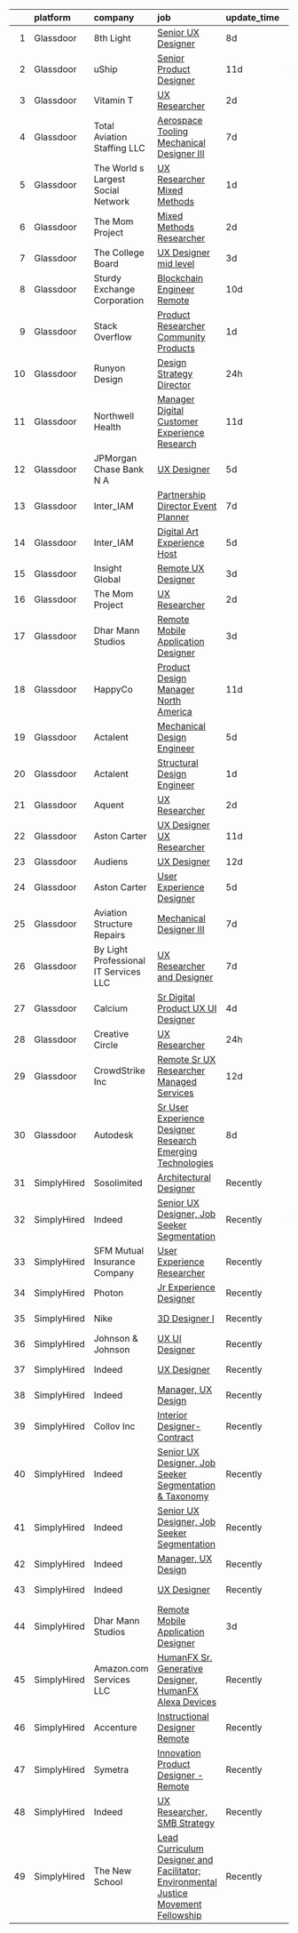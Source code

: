 

|    | platform    | company                               | job                                                                                                                                                                                                                                                                                                                                                                                                                                                                                                                                                                                                                                                                                                                                                                                                                                                                                                                                                                                                                                                                                                                                                                                                                                                                                                                                                                                                                                                                                                                                                             | update_time   | location                 |
|---:|:------------|:--------------------------------------|:----------------------------------------------------------------------------------------------------------------------------------------------------------------------------------------------------------------------------------------------------------------------------------------------------------------------------------------------------------------------------------------------------------------------------------------------------------------------------------------------------------------------------------------------------------------------------------------------------------------------------------------------------------------------------------------------------------------------------------------------------------------------------------------------------------------------------------------------------------------------------------------------------------------------------------------------------------------------------------------------------------------------------------------------------------------------------------------------------------------------------------------------------------------------------------------------------------------------------------------------------------------------------------------------------------------------------------------------------------------------------------------------------------------------------------------------------------------------------------------------------------------------------------------------------------------|:--------------|:-------------------------|
|  1 | Glassdoor   | 8th Light                             | [Senior UX Designer](https://www.glassdoor.com/partner/jobListing.htm?pos=128&ao=1136043&s=58&guid=00000182e33539769cf77a23e1326103&src=GD_JOB_AD&t=SR&vt=w&cs=1_d06c6656&cb=1661669292677&jobListingId=1008081947862&jrtk=3-0-1gbhjaed8jm5o801-1gbhjaedlghrk800-e067101587684881-)                                                                                                                                                                                                                                                                                                                                                                                                                                                                                                                                                                                                                                                                                                                                                                                                                                                                                                                                                                                                                                                                                                                                                                                                                                                                             | 8d            | England, AR              |
|  2 | Glassdoor   | uShip                                 | [Senior Product Designer](https://www.glassdoor.com/partner/jobListing.htm?pos=125&ao=1136043&s=58&guid=00000182e33539769cf77a23e1326103&src=GD_JOB_AD&t=SR&vt=w&ea=1&cs=1_3d989818&cb=1661669292677&jobListingId=1008074882259&jrtk=3-0-1gbhjaed8jm5o801-1gbhjaedlghrk800-eba580c6d6fb590d-)                                                                                                                                                                                                                                                                                                                                                                                                                                                                                                                                                                                                                                                                                                                                                                                                                                                                                                                                                                                                                                                                                                                                                                                                                                                                   | 11d           | Austin, TX               |
|  3 | Glassdoor   | Vitamin T                             | [UX Researcher](https://www.glassdoor.com/partner/jobListing.htm?pos=111&ao=1110586&s=58&guid=00000182e33539769cf77a23e1326103&src=GD_JOB_AD&t=SR&vt=w&cs=1_79b55d94&cb=1661669292676&jobListingId=1008094005143&cpc=F41FEAB56D215062&jrtk=3-0-1gbhjaed8jm5o801-1gbhjaedlghrk800-41d9ad3e9516528b--6NYlbfkN0DMrcEu7yrtATojKJA7cEzGQ3FdRGWLh0CZQInL4ECGI6k5tN82kdM0cJmh4vC7Ggg9temFQ244R4RgH7u1LqTSnnvL4tBuggWavBKDFW0qDSxgSPnJVpen7gyVtVtQMGiUlwH-o-mtxCc3paCn73kNC0DjDkzNbQf8fAXdUUdtToHHi8-RB8TiCmEEBYdL8LZTtaqRj5xALIH9GIpO04ThOkxhsU1pQ1It-5wbmOWTgq1pUwY0ddk9-zA-N4h3F9l6zAfUZqPFeGYkxvl_Ccoth-5EGYruiiHIbZEbZFouK2ToCVlcAA0ccfBDZ86rB13vudtpFXZkffqL2ltB-c8GMOzp0R82ISvYDIU0wZXrKO5s0uGrbElE90bHjUnWXbuu8P0gy-4Ln77F5vVnzEiBgc4PP6QtcuOW15m5C9XE23fEWxfNUFabKUp6iJs6JlvDF0KjZnkCFoO2PId9BqtBjHEqHv8O2EI%3D)                                                                                                                                                                                                                                                                                                                                                                                                                                                                                                                                                                                                                                                                                                                                               | 2d            | Menlo Park, CA           |
|  4 | Glassdoor   | Total Aviation Staffing  LLC          | [Aerospace Tooling Mechanical Designer III](https://www.glassdoor.com/partner/jobListing.htm?pos=118&ao=1136043&s=58&guid=00000182e33539769cf77a23e1326103&src=GD_JOB_AD&t=SR&vt=w&ea=1&cs=1_c896523a&cb=1661669292676&jobListingId=1008082763007&jrtk=3-0-1gbhjaed8jm5o801-1gbhjaedlghrk800-78dc42062a7c1012-)                                                                                                                                                                                                                                                                                                                                                                                                                                                                                                                                                                                                                                                                                                                                                                                                                                                                                                                                                                                                                                                                                                                                                                                                                                                 | 7d            | Detroit, MI              |
|  5 | Glassdoor   | The World s Largest Social Network    | [UX Researcher  Mixed Methods ](https://www.glassdoor.com/partner/jobListing.htm?pos=105&ao=1110586&s=58&guid=00000182e33539769cf77a23e1326103&src=GD_JOB_AD&t=SR&vt=w&ea=1&cs=1_fb4b19e2&cb=1661669292675&jobListingId=1008096980689&cpc=0FE1F5EA2BC84A01&jrtk=3-0-1gbhjaed8jm5o801-1gbhjaedlghrk800-35799963d9046fc4--6NYlbfkN0DSgjPPcnEdvoK3uuxfISLALE6pB1FR7YSHOr_tSg5_QGIhoz_2VqUepdcKLBLI_zRE0eu3KcAFBf_h5YlCXzqzrShHOJh1EHt5hZ4pWymPE0gfdWnb7UTUhs5rjYR-PcswrTeMzyLW3VNbxA-Gnykct-6BoQRQTmsz9dAWAXg7fFa9ceYhn7MkW2xytE-CSd28OG0UGOSLjfmDh0NkHOKLZ6AOLUIYZujmwMlEg9uH-5DUNT2hdRUYwuX0qB-H5PPB_kYJswZElBX9k1-7spPKmTK4fnU_WunPX8tOWp0wQSkDABXOnu2onvBjeO-MfNSOIqqMBwYOhKuZcbOaNi8YROX5v6LjF8jAsfYu2Cz6OBCJDjaq8R-SHFjUV_n9-3glRQlGcC9l80a1PP7tCJH5z0Dn4m2lfRFM2aIAp_RSkZhxo6VjekGjQkIn94DruA3k5Li6AlSjEb-8WVf2GF4AVAOAVIGRDv_0jyrcbEK6F7ce9IglSTYZRAiBTZVRAfngc2C0pMyGx1MjpP1dN1fd9iEX5_MqwIF17INeoO_crRbGLBtM3Rq2arbpa1l6eu314f2EB26PoYdvPpsnFgLDHGMQXIlcDgg%3D)                                                                                                                                                                                                                                                                                                                                                                                                                                                                                                                                                                                          | 1d            | Menlo Park, CA           |
|  6 | Glassdoor   | The Mom Project                       | [Mixed Methods Researcher](https://www.glassdoor.com/partner/jobListing.htm?pos=103&ao=1110586&s=58&guid=00000182e33539769cf77a23e1326103&src=GD_JOB_AD&t=SR&vt=w&cs=1_c56083f9&cb=1661669292675&jobListingId=1008094382917&cpc=FAE5E775D180B2FB&jrtk=3-0-1gbhjaed8jm5o801-1gbhjaedlghrk800-8c903439d4ff906b--6NYlbfkN0BDp_epf89aHDQhKpPegNJQ_ldQpEFZQsM9OcONMGxWx6pU56EKHF58QjVdAUvn2gXRtfyd_1WHfRqH7uSYUoli7EfV8YcLh__QN_kzLfROH08YDIKIwMuniaRo_ENTOGdY07fs4-FSf0PJeGrLNJ_EMdkIDNONtKuommK3wVKiT6oxe4yuKOfOJnVpD_5vtoiz2zeeTP6NXhHHpNO_eVTGCJffeRagP1tFu-xKX_2pDDfzClxoecFn5K1bjJB0KgAgbGfyVQ3jJRHkjNbif41ulaQvl5QX8sWxnbWBRWCw9CdIkWoFJ6Xx1vrW9C68prrci9KdpaSjLPlfAmxwKmeRDIZjSWzjZ3f9sIbQl9u_RrQgR3_HZMCJlYHKQTrbX8N1NW203xCIiEDPUStz4ibkfhqA3nOGW1hM2ysZpp4LXYWAz-xdB3yaeD3V1Vseu3HTleW5Yms2RxmGeI2EOKwMro4aH6BhV7BCBTpNtOTnG1eCBaA7L9Tv-Zs5wCox2hNX-v7khLxEM_-k-WgU8mwwlkqZ-hhrsJyClwzOwM5mCtLiswQ41hteBCQ5bI94wleibl66mUimUw%3D%3D)                                                                                                                                                                                                                                                                                                                                                                                                                                                                                                                                                                                                                      | 2d            | Menlo Park, CA           |
|  7 | Glassdoor   | The College Board                     | [UX Designer   mid level](https://www.glassdoor.com/partner/jobListing.htm?pos=123&ao=1136043&s=58&guid=00000182e33539769cf77a23e1326103&src=GD_JOB_AD&t=SR&vt=w&cs=1_4ad61593&cb=1661669292677&jobListingId=1008092282363&jrtk=3-0-1gbhjaed8jm5o801-1gbhjaedlghrk800-086a4eae3be896a2-)                                                                                                                                                                                                                                                                                                                                                                                                                                                                                                                                                                                                                                                                                                                                                                                                                                                                                                                                                                                                                                                                                                                                                                                                                                                                        | 3d            | Remote                   |
|  8 | Glassdoor   | Sturdy Exchange Corporation           | [Blockchain Engineer  Remote ](https://www.glassdoor.com/partner/jobListing.htm?pos=122&ao=1136043&s=58&guid=00000182e33539769cf77a23e1326103&src=GD_JOB_AD&t=SR&vt=w&ea=1&cs=1_fa4ba7d9&cb=1661669292677&jobListingId=1008076436726&jrtk=3-0-1gbhjaed8jm5o801-1gbhjaedlghrk800-00eff58dac326956-)                                                                                                                                                                                                                                                                                                                                                                                                                                                                                                                                                                                                                                                                                                                                                                                                                                                                                                                                                                                                                                                                                                                                                                                                                                                              | 10d           | Remote                   |
|  9 | Glassdoor   | Stack Overflow                        | [Product Researcher  Community Products](https://www.glassdoor.com/partner/jobListing.htm?pos=127&ao=1136043&s=58&guid=00000182e33539769cf77a23e1326103&src=GD_JOB_AD&t=SR&vt=w&ea=1&cs=1_572e2016&cb=1661669292677&jobListingId=1008097196038&jrtk=3-0-1gbhjaed8jm5o801-1gbhjaedlghrk800-6a8be1e13104ec87-)                                                                                                                                                                                                                                                                                                                                                                                                                                                                                                                                                                                                                                                                                                                                                                                                                                                                                                                                                                                                                                                                                                                                                                                                                                                    | 1d            | New York, NY             |
| 10 | Glassdoor   | Runyon Design                         | [Design Strategy Director](https://www.glassdoor.com/partner/jobListing.htm?pos=121&ao=1136043&s=58&guid=00000182e33539769cf77a23e1326103&src=GD_JOB_AD&t=SR&vt=w&cs=1_2ff0e33e&cb=1661669292677&jobListingId=1008098203317&jrtk=3-0-1gbhjaed8jm5o801-1gbhjaedlghrk800-97290d91c8fcfaa1-)                                                                                                                                                                                                                                                                                                                                                                                                                                                                                                                                                                                                                                                                                                                                                                                                                                                                                                                                                                                                                                                                                                                                                                                                                                                                       | 24h           | Brooklyn, NY             |
| 11 | Glassdoor   | Northwell Health                      | [Manager  Digital Customer Experience Research](https://www.glassdoor.com/partner/jobListing.htm?pos=110&ao=1110586&s=58&guid=00000182e33539769cf77a23e1326103&src=GD_JOB_AD&t=SR&vt=w&cs=1_34929ea4&cb=1661669292676&jobListingId=1008074844388&cpc=F41FEAB56D215062&jrtk=3-0-1gbhjaed8jm5o801-1gbhjaedlghrk800-fc022f85d3b900a8--6NYlbfkN0AZWWK9Dkq8A_dUHCdj_uLeVWsWS91-0wEhlKVHwzSsO9Etv9WaFTD0YdZedibhSBs_AidpMc5okhucwQ3qDq422HNFwM2on2Hs7x3WFCypOLI7iO5i1l7VM2d_U2slGIIiDblGxlFbP0vbtFBJ-LIsKnMpTrjoIDdrA40tY69HsS-FlX60wwFpi80qapyg9tkuMXq7BZv69uFvXhITV9xbmmhsoohT_jMcics-W1qx_9LBEoqLE23eZevHCHd6pX650CCL5KHD02r0xanG3-FKKMfxoJ7Xw6S866oK7o2lviciy9JEOFCw3qb7Rp4cSxyn4dxgy-7ufzlk94tKZewclvrErI-rPyZXi7aWC_vtsNyWsJ5jiCUeFYUeqHyss9qtiMOrrbsgrTdWyDHhbTBPOyUojnZms7M_gKQTX1Plx47bf8rAvhgMLFo-Hm2I2opk5Wjkoz6Yy3lbsGsJgAQyQVjlFjEGbQON1r75oKZnFHNRhZ3ueLnEklicz0Q6nkJ1vcFL-DE00KsRr-0UHNeMBPstaUfUP2jeLwg-2QwqyI7dHMZneuqflNGB_X9FR8Gpfdw7sVtMClyy_xGz3DAevoZXybYbb_YrqM19DGwQ-bTgYNTIxYjCK96aoy3hh_Yz6JZDkVHYAwPFwGDdyevM5r9ByZRp35XroXCNIKT50iJTKDN_KzW0L9ti0tB5sKAXP6AdDzGkj3hUFfHVHMfQ6MAviRcg74yXe4NIjbBhdOEwczGF_-TMmlbr7exKnEbn_itM5YvfIIQbRLoX1fJn2BpYn6jnFbJEJiMO8y9qonhhGShbF8EfY9SUvHXXaCma1m460HDkOJyJnEHAbS7sibpI22VI01VUtvITvAs58fGOnQGQAsaW-yXZajhyfUrARX77jIUjTklRAbbYHdED68fsAO_tpmap0d4RiGvACHsO355z8KZ3eeBf3lIWX7Pg0w8sfx15Md0NbI-DUsSlD90PtkbNt8WyP7boZyCi1dD6HLppMUkX2DiTZpw_ji9_m_VYh-LCDk2TcD_vXZHPCdYBi9POvsbvv5B41nqsDX90ieBgzQe2HVPI0Jm1jNuEEbuE4TjtHe5xTibEnXqTHYIKoWZJJZHpJmznX6Hs4akqihZVsExvH2ikHCOmm_fnhLzWIkeckw%3D%3D) | 11d           | Melville, NY             |
| 12 | Glassdoor   | JPMorgan Chase Bank  N A              | [UX Designer](https://www.glassdoor.com/partner/jobListing.htm?pos=117&ao=1136043&s=58&guid=00000182e33539769cf77a23e1326103&src=GD_JOB_AD&t=SR&vt=w&cs=1_1f1421ea&cb=1661669292676&jobListingId=1008087365752&jrtk=3-0-1gbhjaed8jm5o801-1gbhjaedlghrk800-50b7487379b535df-)                                                                                                                                                                                                                                                                                                                                                                                                                                                                                                                                                                                                                                                                                                                                                                                                                                                                                                                                                                                                                                                                                                                                                                                                                                                                                    | 5d            | Jersey City, NJ          |
| 13 | Glassdoor   | Inter_IAM                             | [Partnership Director   Event Planner](https://www.glassdoor.com/partner/jobListing.htm?pos=124&ao=1136043&s=58&guid=00000182e33539769cf77a23e1326103&src=GD_JOB_AD&t=SR&vt=w&ea=1&cs=1_6979e635&cb=1661669292677&jobListingId=1008082377247&jrtk=3-0-1gbhjaed8jm5o801-1gbhjaedlghrk800-3b17702d11cb6601-)                                                                                                                                                                                                                                                                                                                                                                                                                                                                                                                                                                                                                                                                                                                                                                                                                                                                                                                                                                                                                                                                                                                                                                                                                                                      | 7d            | Manhattan                |
| 14 | Glassdoor   | Inter_IAM                             | [Digital Art Experience Host](https://www.glassdoor.com/partner/jobListing.htm?pos=130&ao=1136043&s=58&guid=00000182e33539769cf77a23e1326103&src=GD_JOB_AD&t=SR&vt=w&ea=1&cs=1_5075f8ad&cb=1661669292678&jobListingId=1008086032988&jrtk=3-0-1gbhjaed8jm5o801-1gbhjaedlghrk800-0b7f226d2869b001-)                                                                                                                                                                                                                                                                                                                                                                                                                                                                                                                                                                                                                                                                                                                                                                                                                                                                                                                                                                                                                                                                                                                                                                                                                                                               | 5d            | New York, NY             |
| 15 | Glassdoor   | Insight Global                        | [Remote UX Designer](https://www.glassdoor.com/partner/jobListing.htm?pos=102&ao=1110586&s=58&guid=00000182e33539769cf77a23e1326103&src=GD_JOB_AD&t=SR&vt=w&ea=1&cs=1_21b36676&cb=1661669292675&jobListingId=1008091365784&cpc=2CAED5C921A5F994&jrtk=3-0-1gbhjaed8jm5o801-1gbhjaedlghrk800-ec1458d8e905993c--6NYlbfkN0BKkHZu3wF05EeDimN_p6sYpKCMArvwa95YdH7UpkaBCobj99dZAfyu9JevU964-bJuT6Bg-Z4f2_GkibpBAFk6MYGxRkkRGuJVZMnPcKredvhBN6HamDdEM5dpf-N6RkhyAsAlPgZNVlNobNczan-t5sXlVSdc2nYvmL8QBiDGy8aZiMSYIkdF1PltkTUZtxz2avW4FBplw1v-yaPycBZI3rk2bQBSzbhERAdJ_3n51hlLmM1jSFv1k-b6-Mrt14irdTsz_uTj2mIwOEdLIqEnzB0Ur8oXvIL429UG7XLuM_T2ZDf_pQ-MpAh2F3XL5Z28dQkgZlB2ocXEdAGBkxK_4gfib6yzJ4YEDrPZovLT4VVg7GRBrEiS92B6ol09d-ONlbry5AmvlccD6mdmj5AuKvPXah7ppoa1495f3liuqce2A1DRSXW_0mZr5o_e4fsMD2NWPGHLYobUtaABeYrOtFIgW77yhaMU9-3uei8W7dLd9tNnMeDf5SXIFHC1Tsg%3D)                                                                                                                                                                                                                                                                                                                                                                                                                                                                                                                                                                                                                                                                                                     | 3d            | Remote                   |
| 16 | Glassdoor   | The Mom Project                       | [UX Researcher](https://www.glassdoor.com/partner/jobListing.htm?pos=104&ao=1110586&s=58&guid=00000182e33539769cf77a23e1326103&src=GD_JOB_AD&t=SR&vt=w&cs=1_d206fa8d&cb=1661669292675&jobListingId=1008094382915&cpc=D2F1DE17EE1F43B9&jrtk=3-0-1gbhjaed8jm5o801-1gbhjaedlghrk800-bd3f134bc8d19219--6NYlbfkN0BDp_epf89aHDQhKpPegNJQ_ldQpEFZQsM9OcONMGxWx6pU56EKHF58QjVdAUvn2gXRtfyd_1WHfS740PurOM6Hx029Xn7VZZUDEG84zVaQob4FsQimi6mSk5RPERqfD6Ie5MIgYQodhByEv93feRT9rPRYHFogKK_NOmgx2C_5wdp4y3ItsKpZJYmFwzwCH5cNHARC8D8CT8HKsswYh-drdQZLO7jGEGmuf5UlpH8z3nhu2eRpfddJws7eqO1VqmQTNxYLPEZ8WXT_hGGB5XQK-wiIEJf1liH6bDfi-pG63e4odz9bUHqh6MJK3u2JSQ_aMjJu4CiqQnjZDGfZzkRMaE8WDbHL9ZBjrYPed88MxeUx7yqfNB6hs3J-cxEvIjDcxC7CWmz70p33dfa7WLCpHoqxIjj5eJf38512IClbKMVinJf0Sv5POpm1tGbKG3vENgQqmnqjspwUYdJ1uSOa26t6UGkD_AzGTWPMOseVgM84CyOlf9vSINztMxcHEqiV_t-0R1orB8KdPTHOyAgUsTeYiNYWxTs_rqlHyPkQPxPLUq0eponOSVboLJNxabe6Jt5_6f_XOQ%3D%3D)                                                                                                                                                                                                                                                                                                                                                                                                                                                                                                                                                                                                                                 | 2d            | Menlo Park, CA           |
| 17 | Glassdoor   | Dhar Mann Studios                     | [Remote Mobile Application Designer](https://www.glassdoor.com/partner/jobListing.htm?pos=114&ao=1136043&s=58&guid=00000182e33539769cf77a23e1326103&src=GD_JOB_AD&t=SR&vt=w&ea=1&cs=1_4d042bd1&cb=1661669292676&jobListingId=1008090242917&jrtk=3-0-1gbhjaed8jm5o801-1gbhjaedlghrk800-08bc5fa4cfca7635-)                                                                                                                                                                                                                                                                                                                                                                                                                                                                                                                                                                                                                                                                                                                                                                                                                                                                                                                                                                                                                                                                                                                                                                                                                                                        | 3d            | Burbank, CA              |
| 18 | Glassdoor   | HappyCo                               | [Product Design Manager   North America](https://www.glassdoor.com/partner/jobListing.htm?pos=126&ao=1136043&s=58&guid=00000182e33539769cf77a23e1326103&src=GD_JOB_AD&t=SR&vt=w&ea=1&cs=1_741eeabc&cb=1661669292677&jobListingId=1008074103603&jrtk=3-0-1gbhjaed8jm5o801-1gbhjaedlghrk800-3994115f2e2e5f1d-)                                                                                                                                                                                                                                                                                                                                                                                                                                                                                                                                                                                                                                                                                                                                                                                                                                                                                                                                                                                                                                                                                                                                                                                                                                                    | 11d           | Remote                   |
| 19 | Glassdoor   | Actalent                              | [Mechanical Design Engineer](https://www.glassdoor.com/partner/jobListing.htm?pos=113&ao=1110586&s=58&guid=00000182e33539769cf77a23e1326103&src=GD_JOB_AD&t=SR&vt=w&ea=1&cs=1_345894e1&cb=1661669292676&jobListingId=1008086332796&cpc=2CAED5C921A5F994&jrtk=3-0-1gbhjaed8jm5o801-1gbhjaedlghrk800-017229d998c9fcc8--6NYlbfkN0ChYVx_I3yfZ_JDY3EFoivtqvi_stwnZ_kRt8Dowt_l_d1ydueao4NE-oUleRJ4yhhR5OFf30khk7M_kireVAqUoPiw6o9HGl9MbcV8-REeytcG47fTYYRYJxkhbUNwbo74nZHyU4pG3JSre0amgNy1FsEE9jSVf3_tm5p8FOPXCvSc_ASmoE74lBM7Lq_v8uuPWQhZA6Dy3grW1R5LDx0u3vdszsK8SvaqHlxLTlKyTAsxIBtcViJGsCq01zNGGhx7otEuPEO_cdtz1wf36gR8hDJP2rfJPCaTrUH1ARSxNESZFTPRgp6nUInBARNBTUfEP1lNJUZ1h3ktZc0jg_vRZ3oAZsl1d3E6oxFkVut0XxX7_ZpKtbbB7x_y9MCCvsv1LdNarfIfch6F2AUOPOkT0vvu0cvE9TzG8aEC-nHuIUJeyirccjlqpuHULGcxA_uheunj6XZMKfhoCF1fD9SOrP1XoVrSlQBfTxBPpp_6JzZiecnnJAuAeaikE7L40hYiHjVexZptDV0YP4uwYMvxE7m-LJJ_RX2Cdm10Xu6WRWxcydLC_Oa48Pjs8ihmu8z_0ADe99dgBCzC_aC2ZKJB40txDOJyORsSRNOqSc7vuVBSWpcQfZucPEcWcMBYP-r2nMrfQYw1aaxjoNy2I6aO4hw-tAoNHGjeUPXtlrIpwQl1LxG982I8Rmgbk7CjcHrlKpONaxBay1I7Clk9JzyWLrxkwoxdnIOMXN0v19122RVLQ2WmuDq8CRa4mfB1qBZYcnSBE1Mc3_IQPpKHwFfeKXFdF2fRHSIYDYzoPbaffhTjJJ4jWjIvZNf1btqgETNLcp2J9af5vCPo21Wpu0xIUPWdFjZJM-JIHR8maQaxrpXPnv9dhq0_m54hgcf2NecpGp5hfqlFlB7zT35cT6MVp2cpPRy48N4A8TN7BsoqCbVWRZTrZhuDxLrHz86BF90Mq_Mt8FQdpk9pgOslmQo_)                                                                                                                                                                                                           | 5d            | Ridley Park, PA          |
| 20 | Glassdoor   | Actalent                              | [Structural Design Engineer](https://www.glassdoor.com/partner/jobListing.htm?pos=112&ao=1110586&s=58&guid=00000182e33539769cf77a23e1326103&src=GD_JOB_AD&t=SR&vt=w&ea=1&cs=1_8f36471b&cb=1661669292676&jobListingId=1008097893420&cpc=47CFDC01B3F81FAC&jrtk=3-0-1gbhjaed8jm5o801-1gbhjaedlghrk800-9c2d748765d76736--6NYlbfkN0ChYVx_I3yfZ_JDY3EFoivtqvi_stwnZ_kRt8Dowt_l_d1ydueao4NE-oUleRJ4yhg8o0u738vB5RZZE160cZlgEiKKV6OHZYicYQxxNMt4CPH_2bCJFUapOFjDzzS4ZUrZQxVNAtKPI2Q7MIS2JjoKoaJh7OUzAAhTuzJvS23PcWIFehpKcoVtM6OXRUratuQLll4gSjSvklFHY2MYbFfXqx-oWjiqseIMwb0AkXVplhsQSbZZZ-jCnAwsCDWlD9MFcjGKfC7IRUH1JmZgxBIzBWnAcWBRJjD94xKEgLg9Y4dWAA4KbCZje1o_pmSKWIPW9bybMvwkfa40jUxJkf_Vkkt5xMGeldgiagbpys5HoCGToHpENYp_X3B1vdIehLkKEO-svbNNzothqO8NdjQytcsxrbwFsShGYe2JUgnLWUFw0cT5T-2pCDNqceZ5yxkcQhjfbn3IeaRieen8rAU1GrF_C1kr2VYxkb9Zo1Voque63xHuwJ9FivXVltT7afT7BDQ_aH8Nr--VcqEs3h5bzmwb0bOIfJSJVNqeAvtEgcZiwxLg3IGh7kRw8M0I-H04VsTeL3AhVt_DwbnRRrWLw6wfYEdikFH9kAKuLiV4HimeLDB-664Q5C3vvE2ZG1PPTgEuFmodZxKF1NZPkBatDgVwz-dWmYygd25cQOGEfRTRapnaZ38iOE9XWDHLQ5fwJFHlHnpawkop06VxFQ4Ms5smSjmD6hAKIEzsQSRYF2Mm-p5vdNKHWyCm6bYxlZMHPqlE5_eC5GqPjAz2fVlfgfHuXpsvsLFkPlZoY9m4lZ5PY-N1dLyodbC_EvYYcgaqbN9ZbXdf8DC329LkdD6yu0HsZ_FdZ1B_0z2hE_lRYRyHgf4P3HlENW5M9Lnp4tzdjiyFHml2MVcd5H2xw9OPgGgzXi0p12gN1VmSfl1VWjevOKpg4FPRgI52YLNVMZ0MuzgMuwgyjSc-KTdAqB3a2sTbQjG2DYk%3D)                                                                                                                                                                                             | 1d            | Ridley Park, PA          |
| 21 | Glassdoor   | Aquent                                | [UX Researcher](https://www.glassdoor.com/partner/jobListing.htm?pos=109&ao=1110586&s=58&guid=00000182e33539769cf77a23e1326103&src=GD_JOB_AD&t=SR&vt=w&cs=1_30d8479b&cb=1661669292675&jobListingId=1008094068121&cpc=C4A69CCDBB3B9599&jrtk=3-0-1gbhjaed8jm5o801-1gbhjaedlghrk800-99edb61b41aee604--6NYlbfkN0DMrcEu7yrtATojKJA7cEzGQ3FdRGWLh0CZQInL4ECGI9gD0Wolx9R2v-Aex0-GK073JfeDa6HIKTE7_wlPVOTQI7EgKAEN1KjxTrheletNfAugbl_Jx99Ysu2lsmOBFJLYVrZAT7wSHe4eQ5zK1Ve8XCMYYkxNdRd7MRSmRJWg0WW59ntvtaQU-sBKu2PyW0-SnYPVodBmKmA_eiDeWKGUv4pgKN-5MYNik5cvvvvAIcxOpl8KnHRiFZJqu6o47BBOKbE_aOuR15lIj4VPGQpv4XST8kuXVPnkY32SipJh8vyOkb34RmS4TaaO_8zmIlcMRLTeXi2dOva_SrvkJIJmWDtRvthieByGHo0VpauM3ubHt-dzEijbft9ERtKw6nndP_AVgZPBRYtXXBDx07dVpZDYbgefD6PtVi-MtSEai80P-edX9P9lktV-yKp6LZ0JWda6C-SAnw%3D%3D)                                                                                                                                                                                                                                                                                                                                                                                                                                                                                                                                                                                                                                                                                                                                                                 | 2d            | Menlo Park, CA           |
| 22 | Glassdoor   | Aston Carter                          | [UX Designer   UX Researcher](https://www.glassdoor.com/partner/jobListing.htm?pos=107&ao=1110586&s=58&guid=00000182e33539769cf77a23e1326103&src=GD_JOB_AD&t=SR&vt=w&ea=1&cs=1_13a587cf&cb=1661669292675&jobListingId=1008075188583&cpc=8795CF9063CD573D&jrtk=3-0-1gbhjaed8jm5o801-1gbhjaedlghrk800-cd1300f5aba6fcb1--6NYlbfkN0ChYVx_I3yfZ_JDY3EFoivtqvi_stwnZ_kRt8Dowt_l_d1ydueao4NEv8X4QANiVn_gRWtx91__PNDfmIkRIx-R96tGo_9SMxLV5pZ-3umaO2JaFZzT0ER4IagmN9WbYQyqLTi6YZMh4GbRQdoRFZmHNH-fcaMovnTiqIZUo9ZoAXLiwjPv_60Kfjpg0C03QAc5N4iKmDgW2HOGePdxuJsDBqRfSjQ-3Ebo_054pl2yYaqcl58I1vQbO9HZeqsbwIU0T2lnHkQqjDWqezFlAlwbR5W6ymnJs5qq7wiCZgyYLjI04mjYTXOq3CGCgWuCmNnGvNyanhcaLH3QJrENOjhmYu1dAMoayEWPkZKiyz853cS1Oiw-FQPnq-dnkJIFDuj2WWa9SRAD340Uvs0h6yB2Mtts8UonqheHgSaG_Opj484vPMf8j-WtLfeCAklLCPIMKpqTXeFQTS2fAcV1_dtQnIjM8_gOZQW8EqqLqcOPQtaPiZ-MDJLx613o2Ps_GojPbTbAikaMiwY8fnKU-ECbNxQTqzVhwNXRTVUeqWDftCRqo0gluS20nNfQhTTeQiXb3NAP0bJacfceat2wiubM0QXWqv6zsIA9AkJq-X8YdQWm0z3fv95FUWjMxCLGgcOGIJQmoO4EuZIDS1hL4qLhHjm9-zKcjP9ze3jvUwk1H1Zm0EZQNMf6b2SKLVknFdHRbxDMFPEIBOmmt3P_iKeUd3gIkbgsRM1afNmGVKIaBw2VQ_DWg7xC9-UVNYGlkTnrf88m63qGfJSIHS7yDkcRYssSOqB1FqGHsPJh-ln531_FOlB_JYx07F4mhYbJBde-0tm4bCA-tddWMRG_2AJrM-ATNP-nKTMXtEG-4z6lS3TupMDAi742eQbBGeN3Rlmrqww-tKxjfzqdBNvn0isX51nIbVcdER8EXdlGCIGn7vbRF2HyrwC_igqpHpjDJHh7YSQwRoM86w%3D%3D)                                                                                                                                                                                                              | 11d           | New York, NY             |
| 23 | Glassdoor   | Audiens                               | [UX Designer](https://www.glassdoor.com/partner/jobListing.htm?pos=115&ao=1136043&s=58&guid=00000182e33539769cf77a23e1326103&src=GD_JOB_AD&t=SR&vt=w&cs=1_38d3a8bd&cb=1661669292676&jobListingId=1008072020113&jrtk=3-0-1gbhjaed8jm5o801-1gbhjaedlghrk800-417481361945e9bd-)                                                                                                                                                                                                                                                                                                                                                                                                                                                                                                                                                                                                                                                                                                                                                                                                                                                                                                                                                                                                                                                                                                                                                                                                                                                                                    | 12d           | Remote                   |
| 24 | Glassdoor   | Aston Carter                          | [User Experience Designer](https://www.glassdoor.com/partner/jobListing.htm?pos=106&ao=1110586&s=58&guid=00000182e33539769cf77a23e1326103&src=GD_JOB_AD&t=SR&vt=w&ea=1&cs=1_bb4f3936&cb=1661669292675&jobListingId=1008086334115&cpc=8795CF9063CD573D&jrtk=3-0-1gbhjaed8jm5o801-1gbhjaedlghrk800-f53d898501af17f2--6NYlbfkN0ChYVx_I3yfZ_JDY3EFoivtqvi_stwnZ_kRt8Dowt_l_d1ydueao4NEv8X4QANiVn8qjFw-wkkj1ELL862tO0P_oeHPBppKxP_04ugC5i8cETMXzXUlErGc_0HpM2LBb5_x0Rdvc1E9FU6sGugFy-jn9Uj5TLmPD2B5FmE7jQD_QhpwdN7YbxwsecbD297Hy6HlEeW1wBxqxQq0oS70-crnMeDk3J_cWd6e7PT2E-pprIVz637Fdd9UZCzHFIGul6ERb4-PZVbaitDK-AkgPk764n082yGRJir9XZvRa2Dt0OBcQRzSApm1F_wl6on2bCRX9IxfJBXKIBpMWsV5oHm4XgC5zjJ4DEYUK2v4j7PFlsWW7ovpf8BUuh6APPqFl9rMg0RBswOVxsX3r0447Dh2biVp8PWJHuIALRP4bEhHDrP2lPaeijZFe2jV1Hlur6yvhsBF6OqcgTRRf5m-dAFpldYV4cx-2YdH_VrjBHUWTcYcYDLEKR7fJ9VIK4sG4MAJoM__mQO19XaTWbanLultVLIYo4QIxLiNAZdh8TXofk9LtRvXv4r-UVe8S2AjIy3I0MDrvwSzMT4cWfRw6Hd0_Rk8andf4z-kgb8A258AX-WkdlErzei7LJ3qJiMWQEq3hgYBouHF3DaI7SFPej-C71doejBaW7hlthxSDJn0WfbpmcXwKuR1v2txDCmvyanEuzLcfJepMgxyJexDM2hEjulMb2n9iYlrm9XKUw6gnwCZ5t10hsm17D0NHyTVaBJgkbQKiunIIOr1TcOMySUJk-MRVoSqWzSbsyT7UqPO31upTnAVSWrF_4ADOS5xVTByqTQpqDUUqboSDbcRhMylzvM1fkmssV9Youivs5LCrzRQb6crIdEMBK5qbZ8YXyEbYWKym5ZpDEHbM4hHPVv8G10Ly2UPyflVIeWE5mZMdT0rwdCtdk8aFN-9bm15hxq_0fg7bAasAg%3D%3D)                                                                                                                                                                                                                 | 5d            | Jersey City, NJ          |
| 25 | Glassdoor   | Aviation Structure Repairs            | [Mechanical Designer III](https://www.glassdoor.com/partner/jobListing.htm?pos=116&ao=1136043&s=58&guid=00000182e33539769cf77a23e1326103&src=GD_JOB_AD&t=SR&vt=w&ea=1&cs=1_a81fb905&cb=1661669292676&jobListingId=1008082860838&jrtk=3-0-1gbhjaed8jm5o801-1gbhjaedlghrk800-333071f653cf1e53-)                                                                                                                                                                                                                                                                                                                                                                                                                                                                                                                                                                                                                                                                                                                                                                                                                                                                                                                                                                                                                                                                                                                                                                                                                                                                   | 7d            | Macomb, MI               |
| 26 | Glassdoor   | By Light Professional IT Services LLC | [UX Researcher and Designer](https://www.glassdoor.com/partner/jobListing.htm?pos=119&ao=1136043&s=58&guid=00000182e33539769cf77a23e1326103&src=GD_JOB_AD&t=SR&vt=w&cs=1_7085fb6f&cb=1661669292677&jobListingId=1008082677413&jrtk=3-0-1gbhjaed8jm5o801-1gbhjaedlghrk800-70153aa4a9830d85-)                                                                                                                                                                                                                                                                                                                                                                                                                                                                                                                                                                                                                                                                                                                                                                                                                                                                                                                                                                                                                                                                                                                                                                                                                                                                     | 7d            | Remote                   |
| 27 | Glassdoor   | Calcium                               | [Sr  Digital Product  UX UI  Designer](https://www.glassdoor.com/partner/jobListing.htm?pos=129&ao=1136043&s=58&guid=00000182e33539769cf77a23e1326103&src=GD_JOB_AD&t=SR&vt=w&ea=1&cs=1_6f6fcde6&cb=1661669292677&jobListingId=1008088583120&jrtk=3-0-1gbhjaed8jm5o801-1gbhjaedlghrk800-c6f2aa8ea0a813b9-)                                                                                                                                                                                                                                                                                                                                                                                                                                                                                                                                                                                                                                                                                                                                                                                                                                                                                                                                                                                                                                                                                                                                                                                                                                                      | 4d            | Chicago, IL              |
| 28 | Glassdoor   | Creative Circle                       | [UX Researcher](https://www.glassdoor.com/partner/jobListing.htm?pos=101&ao=1110586&s=58&guid=00000182e33539769cf77a23e1326103&src=GD_JOB_AD&t=SR&vt=w&cs=1_e3f38e38&cb=1661669292674&jobListingId=1008098183786&cpc=217C45A42544DB93&jrtk=3-0-1gbhjaed8jm5o801-1gbhjaedlghrk800-b9d495bd6a7d5041--6NYlbfkN0BPwlZa85gbT4Q3XYQoU_uQn0Qmw9zd_9UNfmcwtqAVud1yvyq1Z4UAlx1bxhDUi3KWumz1N-iihhD41CFEu2BM1Xd4t4j4b4z51Un3hO89GwejwxosjaWu0WBTURHZ06J2liXbMigISL8BVuTtzTp2IBlMQDGO9O5tY4cacV3zw543XELDOfR4SWl3i3BuMpWxHuxoQPDYujr7zF9sP9VMdyE4i3X_VERrLvjDd2EaluagsxpHqSLpvVkaQ5hZ7vu0Oezq2AtHVqzOWZUrAFUOyrXKb-OOp1hjujzYUkCUV4_Rx-BB58qLptwROon7u7bk0xBiy8-6aN3xKCV2_UguG9TtuhQADRKg7Hisp-KAq5NERwEtf1Sy0aU5G92Ekm1JetZvFGJs4NWJa2Ud8f2hjAHkr5_VlQ7jbED_l2SI4EN7RBMf2qdcQRbz_9NOi2N8AH-NRuw6_HlS_EaV33eMyoQbp1M_S69RXrdqLsfZHT7WK24oGrnIyLjsAlSWert0NH_7qn-BMg%3D%3D)                                                                                                                                                                                                                                                                                                                                                                                                                                                                                                                                                                                                                                                                                                 | 24h           | Menlo Park, CA           |
| 29 | Glassdoor   | CrowdStrike  Inc                      | [Remote   Sr  UX Researcher   Managed Services](https://www.glassdoor.com/partner/jobListing.htm?pos=108&ao=1110586&s=58&guid=00000182e33539769cf77a23e1326103&src=GD_JOB_AD&t=SR&vt=w&cs=1_0bf9ada4&cb=1661669292675&jobListingId=1008072156152&cpc=56C4EA4A1A191A49&jrtk=3-0-1gbhjaed8jm5o801-1gbhjaedlghrk800-5ada6e538c62d506--6NYlbfkN0Cu2CVlb3GO4Nf7aS8SXsFwjpUbSKkwsJRaJhRnAEdqU_xy3wLgqXZvfA4Kt5_WA9CDwqQ8oerejQYxXG3P16RFqzTZ3oU70Kcx-FwET_sQEe6tU0tEh9oxcnrbBFT1oOydid3T1_0dX1fgVR3nd8b1ztZY1HNhR_zQbh_aE9_14cnjB4afjil-DK_MzEq06SVOSiR6uq3d6t7M2ns-iieuUswdhacWnvjvujTTeD-Mt_KeJsfJmgAMxqjmJrdYu8vh9i0aDJN0HNJc2Mj0KR1QFGRK2o7iKnK_nhmYSXbmTG7RT_TYEm1BI6KPLY0VV-74-PAwP-4KqQneR-MwVbtYYs6iNtFgbEImP45ZilIIiKD200EFkA24SIqzA0MrnxNMdIz-czEhVnLzPaObsZA6Hn83MVS3hovNHmrLYdpC9AS_MpQr78-WC3_Dcxg9lvC1Rn6YKL8ECqftUFLeJ8x_fDOm3fZ7zsMeurc4VZW7FDZm2atHdaMTsDcv2str9xoxbhjwYC1eq6ll9ocrPhgEfWlrHCVk54KkK1w-NWSbdKCnNFumZkAVOvDtkv4T6OlF_5wJvgDL8XQBeQeZ4AbZH2xdGYaPrnHp2FE89NxX5TQc5eo5GiXM7TmX_5yYsJwtTac4Ug_8LtGz_VqnrKu6PBEbtJnS63Vh6IG6HCuO3Men4gXD4VdL8nPy-9Q--dcuAZSqrJSqKvBMk97ceSFKY_imLDOsfoatBKEkOY5lvbbIYxf90Asr)                                                                                                                                                                                                                                                                                                                                                                                                                             | 12d           | Los Angeles, CA          |
| 30 | Glassdoor   | Autodesk                              | [Sr User Experience Designer   Research Emerging Technologies](https://www.glassdoor.com/partner/jobListing.htm?pos=120&ao=1136043&s=58&guid=00000182e33539769cf77a23e1326103&src=GD_JOB_AD&t=SR&vt=w&cs=1_47a580a6&cb=1661669292676&jobListingId=1008082184691&jrtk=3-0-1gbhjaed8jm5o801-1gbhjaedlghrk800-74eac25e2bcfcd1f-)                                                                                                                                                                                                                                                                                                                                                                                                                                                                                                                                                                                                                                                                                                                                                                                                                                                                                                                                                                                                                                                                                                                                                                                                                                   | 8d            | San Francisco, CA        |
| 31 | SimplyHired | Sosolimited                           | [Architectural Designer](https://www.simplyhired.com/job/1wnZZjS_T2B-Khb33FLg8m5W26VpFJO-O7M0joPbDLzOi2-l3WqCTg?q=generative+designer)                                                                                                                                                                                                                                                                                                                                                                                                                                                                                                                                                                                                                                                                                                                                                                                                                                                                                                                                                                                                                                                                                                                                                                                                                                                                                                                                                                                                                          | Recently      | Boston, MA               |
| 32 | SimplyHired | Indeed                                | [Senior UX Designer, Job Seeker Segmentation](https://www.simplyhired.com/job/JrNU4Yvrr9S_901VrmynkMtIOaHZEXEgMmlvCyRsAG6n-ymmoIqNqA?q=generative+designer)                                                                                                                                                                                                                                                                                                                                                                                                                                                                                                                                                                                                                                                                                                                                                                                                                                                                                                                                                                                                                                                                                                                                                                                                                                                                                                                                                                                                     | Recently      | Seattle, WA +4 locations |
| 33 | SimplyHired | SFM Mutual Insurance Company          | [User Experience Researcher](https://www.simplyhired.com/job/q7YkSDr49eIMyGsjnEsWzQDcdRzh4LJi6vHhnUzHogohwIPFoCfm4w?q=generative+designer)                                                                                                                                                                                                                                                                                                                                                                                                                                                                                                                                                                                                                                                                                                                                                                                                                                                                                                                                                                                                                                                                                                                                                                                                                                                                                                                                                                                                                      | Recently      | Bloomington, MN          |
| 34 | SimplyHired | Photon                                | [Jr Experience Designer](https://www.simplyhired.com/job/SdzAOEZoU-bi9Aw0NC50mr1-ESRDMqjcRPLJr9nLyVQZDJJ27f_LFw?q=generative+designer)                                                                                                                                                                                                                                                                                                                                                                                                                                                                                                                                                                                                                                                                                                                                                                                                                                                                                                                                                                                                                                                                                                                                                                                                                                                                                                                                                                                                                          | Recently      | Dallas, TX               |
| 35 | SimplyHired | Nike                                  | [3D Designer I](https://www.simplyhired.com/job/VIQl9bidPdjdl0kOo8f4Xb6lk-Uf1P7aGtvTl07Ays0ZyFkZ8ibgWA?q=generative+designer)                                                                                                                                                                                                                                                                                                                                                                                                                                                                                                                                                                                                                                                                                                                                                                                                                                                                                                                                                                                                                                                                                                                                                                                                                                                                                                                                                                                                                                   | Recently      | Beaverton, OR            |
| 36 | SimplyHired | Johnson & Johnson                     | [UX UI Designer](https://www.simplyhired.com/job/QSZJffOFdJ--mjMYAsTSb-hGdYY7MoOdum3yHwcNljEUMAJWgSmGIw?q=generative+designer)                                                                                                                                                                                                                                                                                                                                                                                                                                                                                                                                                                                                                                                                                                                                                                                                                                                                                                                                                                                                                                                                                                                                                                                                                                                                                                                                                                                                                                  | Recently      | Cincinnati, OH           |
| 37 | SimplyHired | Indeed                                | [UX Designer](https://www.simplyhired.com/job/URziMhrNTaKa1PLKfIfrhF-GuRmaj4gn2FhVHZfhBU3tWsV0R0J4dw?q=generative+designer)                                                                                                                                                                                                                                                                                                                                                                                                                                                                                                                                                                                                                                                                                                                                                                                                                                                                                                                                                                                                                                                                                                                                                                                                                                                                                                                                                                                                                                     | Recently      | United States            |
| 38 | SimplyHired | Indeed                                | [Manager, UX Design](https://www.simplyhired.com/job/Bq589sK4IRMfwF5-KARscZ6LsNo2I05ZrwbHgWV1WMmQn8wB-Cg3yw?q=generative+designer)                                                                                                                                                                                                                                                                                                                                                                                                                                                                                                                                                                                                                                                                                                                                                                                                                                                                                                                                                                                                                                                                                                                                                                                                                                                                                                                                                                                                                              | Recently      | United States            |
| 39 | SimplyHired | Collov Inc                            | [Interior Designer-Contract](https://www.simplyhired.com/job/BWulXfwm_DajYkRoVR_cHEZ0YAw0ZzUYn4k1ZR9ZbVk7SbJZhkaf0Q?q=generative+designer)                                                                                                                                                                                                                                                                                                                                                                                                                                                                                                                                                                                                                                                                                                                                                                                                                                                                                                                                                                                                                                                                                                                                                                                                                                                                                                                                                                                                                      | Recently      | Remote                   |
| 40 | SimplyHired | Indeed                                | [Senior UX Designer, Job Seeker Segmentation & Taxonomy](https://www.simplyhired.com/job/N5TC9Cb3qd3rwb9XJiUhN82r3JfQBY-2vA1JlllQGzZuw3xBnMUj1A?q=generative+designer)                                                                                                                                                                                                                                                                                                                                                                                                                                                                                                                                                                                                                                                                                                                                                                                                                                                                                                                                                                                                                                                                                                                                                                                                                                                                                                                                                                                          | Recently      | United States            |
| 41 | SimplyHired | Indeed                                | [Senior UX Designer, Job Seeker Segmentation](https://www.simplyhired.com/job/JrNU4Yvrr9S_901VrmynkMtIOaHZEXEgMmlvCyRsAG6n-ymmoIqNqA?q=generative+designer)                                                                                                                                                                                                                                                                                                                                                                                                                                                                                                                                                                                                                                                                                                                                                                                                                                                                                                                                                                                                                                                                                                                                                                                                                                                                                                                                                                                                     | Recently      | Seattle, WA              |
| 42 | SimplyHired | Indeed                                | [Manager, UX Design](https://www.simplyhired.com/job/Bq589sK4IRMfwF5-KARscZ6LsNo2I05ZrwbHgWV1WMmQn8wB-Cg3yw?q=generative+designer)                                                                                                                                                                                                                                                                                                                                                                                                                                                                                                                                                                                                                                                                                                                                                                                                                                                                                                                                                                                                                                                                                                                                                                                                                                                                                                                                                                                                                              | Recently      | United States            |
| 43 | SimplyHired | Indeed                                | [UX Designer](https://www.simplyhired.com/job/URziMhrNTaKa1PLKfIfrhF-GuRmaj4gn2FhVHZfhBU3tWsV0R0J4dw?q=generative+designer)                                                                                                                                                                                                                                                                                                                                                                                                                                                                                                                                                                                                                                                                                                                                                                                                                                                                                                                                                                                                                                                                                                                                                                                                                                                                                                                                                                                                                                     | Recently      | United States            |
| 44 | SimplyHired | Dhar Mann Studios                     | [Remote Mobile Application Designer](https://www.simplyhired.com/job/-8y3oS7iysUkprsbbr7ltL-IRX9lP5LQWD7JYEx8QkL7ppf4Nz2sqg?q=generative+designer)                                                                                                                                                                                                                                                                                                                                                                                                                                                                                                                                                                                                                                                                                                                                                                                                                                                                                                                                                                                                                                                                                                                                                                                                                                                                                                                                                                                                              | 3d            | Burbank, CA              |
| 45 | SimplyHired | Amazon.com Services LLC               | [HumanFX Sr. Generative Designer, HumanFX Alexa Devices](https://www.simplyhired.com/job/SSrYI_L00o51iyDd7qkZ-T9exLAgSWhXx3vY8D9A9QeIMCvp9Z202A?q=generative+designer)                                                                                                                                                                                                                                                                                                                                                                                                                                                                                                                                                                                                                                                                                                                                                                                                                                                                                                                                                                                                                                                                                                                                                                                                                                                                                                                                                                                          | Recently      | Remote                   |
| 46 | SimplyHired | Accenture                             | [Instructional Designer Remote](https://www.simplyhired.com/job/hr8ncoKfleUGVuo--GGLtxtufm9lBPA3q1EeawLyF1PXiiCen_poQw?q=generative+designer)                                                                                                                                                                                                                                                                                                                                                                                                                                                                                                                                                                                                                                                                                                                                                                                                                                                                                                                                                                                                                                                                                                                                                                                                                                                                                                                                                                                                                   | Recently      | Remote                   |
| 47 | SimplyHired | Symetra                               | [Innovation Product Designer - Remote](https://www.simplyhired.com/job/hSkWjaWMYgFhCFQx-vz3tfIowyPuP4lujgWiB5HyDVHP--PC0XA9tQ?q=generative+designer)                                                                                                                                                                                                                                                                                                                                                                                                                                                                                                                                                                                                                                                                                                                                                                                                                                                                                                                                                                                                                                                                                                                                                                                                                                                                                                                                                                                                            | Recently      | Bellevue, WA             |
| 48 | SimplyHired | Indeed                                | [UX Researcher, SMB Strategy](https://www.simplyhired.com/job/wLpxQBTaeVWnovAC8fRcyiLVzFkqJ7oTR8II3-cHTKwQkEzDUMbL6A?q=generative+designer)                                                                                                                                                                                                                                                                                                                                                                                                                                                                                                                                                                                                                                                                                                                                                                                                                                                                                                                                                                                                                                                                                                                                                                                                                                                                                                                                                                                                                     | Recently      | United States            |
| 49 | SimplyHired | The New School                        | [Lead Curriculum Designer and Facilitator; Environmental Justice Movement Fellowship](https://www.simplyhired.com/job/c6lhlmUs3xLaS3m7eNDTz0T_YGz-rVT_GYuG8d1ALSvVQJ27OD_xHg?q=generative+designer)                                                                                                                                                                                                                                                                                                                                                                                                                                                                                                                                                                                                                                                                                                                                                                                                                                                                                                                                                                                                                                                                                                                                                                                                                                                                                                                                                             | Recently      | New York, NY             |